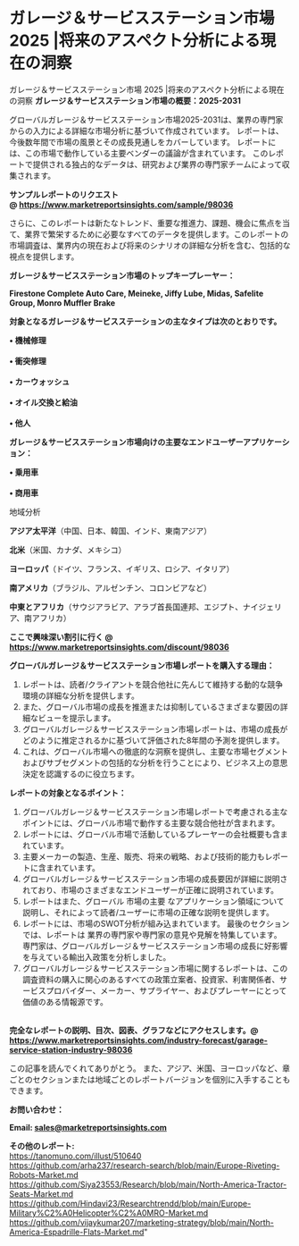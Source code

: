 # ガレージ＆サービスステーション市場 2025 |将来のアスペクト分析による現在の洞察
ガレージ＆サービスステーション市場 2025 |将来のアスペクト分析による現在の洞察
<strong><b>ガレージ＆サービスステーション市場の概要：2025-2031</b></strong>

グローバルガレージ＆サービスステーション市場2025-2031は、業界の専門家からの入力による詳細な市場分析に基づいて作成されています。 レポートは、今後数年間で市場の風景とその成長見通しをカバーしています。 レポートには、この市場で動作している主要ベンダーの議論が含まれています。 このレポートで提供される独占的なデータは、研究および業界の専門家チームによって収集されます。

<strong>サンプルレポートのリクエスト @ <a href=https://www.marketreportsinsights.com/sample/98036>https://www.marketreportsinsights.com/sample/98036</a></strong>

さらに、このレポートは新たなトレンド、重要な推進力、課題、機会に焦点を当て、業界で繁栄するために必要なすべてのデータを提供します。このレポートの市場調査は、業界内の現在および将来のシナリオの詳細な分析を含む、包括的な視点を提供します。

<strong>ガレージ＆サービスステーション市場のトップキープレーヤー：</strong>

<strong>Firestone Complete Auto Care, Meineke, Jiffy Lube, Midas, Safelite Group, Monro Muffler Brake</strong>

<strong><b>対象となるガレージ＆サービスステーションの主なタイプは次のとおりです。</b></strong>

<strong>• 機械修理<br><br>• 衝突修理<br><br>• カーウォッシュ<br><br>• オイル交換と給油<br><br>• 他人</strong>

<strong><b>ガレージ＆サービスステーション市場向けの主要なエンドユーザーアプリケーション：</b></strong>

<strong>• 乗用車<br><br>• 商用車</strong>

 地域分析

<strong><b>アジア太平洋</b></strong>（中国、日本、韓国、インド、東南アジア）

<strong><b>北米</b></strong>（米国、カナダ、メキシコ）

<strong><b>ヨーロッパ</b></strong>（ドイツ、フランス、イギリス、ロシア、イタリア）

<strong><b>南アメリカ</b></strong>（ブラジル、アルゼンチン、コロンビアなど）

<strong><b>中東とアフリカ</b></strong>（サウジアラビア、アラブ首長国連邦、エジプト、ナイジェリア、南アフリカ）

<strong>ここで興味深い割引に行く @ <a href=https://www.marketreportsinsights.com/discount/98036>https://www.marketreportsinsights.com/discount/98036</a></strong>

<strong><b>グローバルガレージ＆サービスステーション市場レポートを購入する理由：</b></strong>
<ol>
  <li>レポートは、読者/クライアントを競合他社に先んじて維持する動的な競争環境の詳細な分析を提供します。</li>
  <li>また、グローバル市場の成長を推進または抑制しているさまざまな要因の詳細なビューを提示します。</li>
  <li>グローバルガレージ＆サービスステーション市場レポートは、市場の成長がどのように推定されるかに基づいて評価された8年間の予測を提供します。</li>
  <li>これは、グローバル市場への徹底的な洞察を提供し、主要な市場セグメントおよびサブセグメントの包括的な分析を行うことにより、ビジネス上の意思決定を認識するのに役立ちます。</li>
</ol>
<strong><b>レポートの対象となるポイント：</b></strong>
<ol>
  <li>グローバルガレージ＆サービスステーション市場レポートで考慮される主なポイントには、グローバル市場で動作する主要な競合他社が含まれます。</li>
  <li>レポートには、グローバル市場で活動しているプレーヤーの会社概要も含まれています。</li>
  <li>主要メーカーの製造、生産、販売、将来の戦略、および技術的能力もレポートに含まれています。</li>
  <li>グローバルガレージ＆サービスステーション市場の成長要因が詳細に説明されており、市場のさまざまなエンドユーザーが正確に説明されています。</li>
  <li>レポートはまた、グローバル 市場の主要 なアプリケーション領域について説明し、それによって読者/ユーザーに市場の正確な説明を提供します。</li>
  <li>レポートには、市場のSWOT分析が組み込まれています。 最後のセクションでは、レポートは 業界の専門家や専門家の意見や見解を特集しています。 専門家は、グローバルガレージ＆サービスステーション市場の成長に好影響を与えている輸出入政策を分析しました。</li>
  <li>グローバルガレージ＆サービスステーション市場に関するレポートは、この調査資料の購入に関心のあるすべての政策立案者、投資家、利害関係者、サービスプロバイダー、メーカー、サプライヤー、およびプレーヤーにとって価値のある情報源です。</li>
</ol><br>
<strong>完全なレポートの説明、目次、図表、グラフなどにアクセスします。@ <a href=https://www.marketreportsinsights.com/industry-forecast/garage-service-station-industry-98036>https://www.marketreportsinsights.com/industry-forecast/garage-service-station-industry-98036</a></strong>

この記事を読んでくれてありがとう。 また、アジア、米国、ヨーロッパなど、章ごとのセクションまたは地域ごとのレポートバージョンを個別に入手することもできます。

<strong><b>お問い合わせ：</b></strong>

<strong>Email: </strong><a href=mailto:sales@marketreportsinsights.com><strong>sales@marketreportsinsights.com</strong></a>

<strong>その他のレポート:</strong>
<br>
<a href=https://tanomuno.com/illust/510640>https://tanomuno.com/illust/510640</a>
<br>
<a href=https://github.com/arha237/research-search/blob/main/Europe-Riveting-Robots-Market.md>https://github.com/arha237/research-search/blob/main/Europe-Riveting-Robots-Market.md</a>
<br>
<a href=https://github.com/Siya23553/Research/blob/main/North-America-Tractor-Seats-Market.md>https://github.com/Siya23553/Research/blob/main/North-America-Tractor-Seats-Market.md</a>
<br>
<a href=https://github.com/Hindavi23/Researchtrendd/blob/main/Europe-Military%C2%A0Helicopter%C2%A0MRO-Market.md>https://github.com/Hindavi23/Researchtrendd/blob/main/Europe-Military%C2%A0Helicopter%C2%A0MRO-Market.md</a>
<br>
<a href=https://github.com/vijaykumar207/marketing-strategy/blob/main/North-America-Espadrille-Flats-Market.md>https://github.com/vijaykumar207/marketing-strategy/blob/main/North-America-Espadrille-Flats-Market.md</a>"
